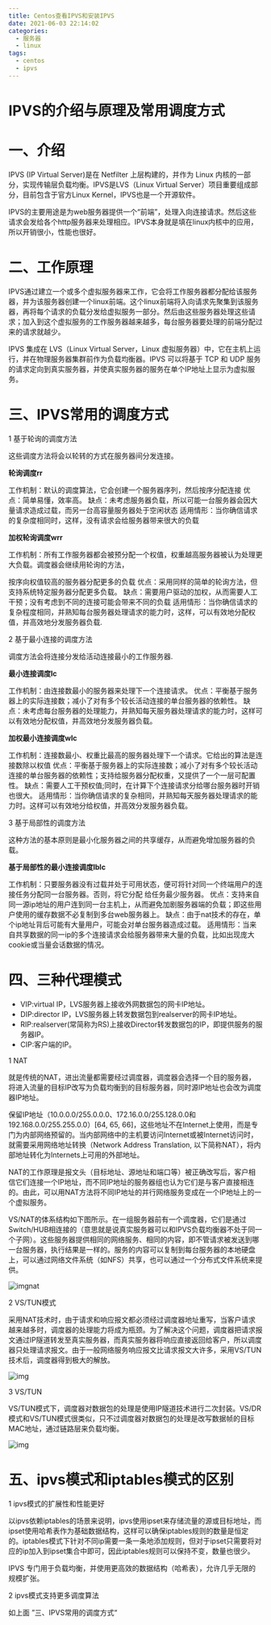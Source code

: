 ```yaml
---
title: Centos查看IPVS和安装IPVS
date: 2021-06-03 22:14:02
categories:
  - 服务器
  - linux
tags:
  - centos
  - ipvs
---
```


# IPVS的介绍与原理及常用调度方式

# 一、介绍

 IPVS (IP Virtual Server)是在 Netfilter 上层构建的，并作为 Linux 内核的一部分，实现传输层负载均衡。IPVS是LVS（Linux Virtual Server）项目重要组成部分，目前包含于官方Linux Kernel，IPVS也是一个开源软件。

IPVS的主要用途是为web服务器提供一个“前端”，处理入向连接请求。然后这些请求会发给各个http服务器来处理相应。IPVS本身就是填在linux内核中的应用，所以开销很小，性能也很好。

# 二、工作原理

 IPVS通过建立一个或多个虚拟服务器来工作，它会将工作服务器都分配给该服务器，并为该服务器创建一个linux前端。这个linux前端将入向请求先聚集到该服务器，再将每个请求的负载分发给虚拟服务一部分。然后由这些服务器处理这些请求；加入到这个虚拟服务的工作服务器越来越多，每台服务器要处理的前端分配过来的请求就越少。

IPVS 集成在 LVS（Linux Virtual Server，Linux 虚拟服务器）中，它在主机上运行，并在物理服务器集群前作为负载均衡器。IPVS 可以将基于 TCP 和 UDP 服务的请求定向到真实服务器，并使真实服务器的服务在单个IP地址上显示为虚拟服务。

# 三、IPVS常用的调度方式

1 基于轮询的调度方法

 这些调度方法将会以轮转的方式在服务器间分发连接。

**轮询调度rr**

工作机制：默认的调度算法，它会创建一个服务器序列，然后按序分配连接
优点：简单易懂，效率高。
缺点：未考虑服务器负载，所以可能一台服务器会因大量请求造成过载，而另一台高容量服务器处于空闲状态
适用情形：当你确信请求的复杂度相同时，这样，没有请求会给服务器带来很大的负载

**加权轮询调度wrr**

工作机制：所有工作服务器都会被预分配一个权值，权重越高服务器被认为处理更大负载。调度器会继续用轮询的方法，

按序向权值较高的服务器分配更多的负载
优点：采用同样的简单的轮询方法，但支持系统特定服务器分配更多负载。
缺点：需要用户驱动的加权，从而需要人工干预；没有考虑到不同的连接可能会带来不同的负载
适用情形：当你确信请求的复杂程度相同，并熟知每台服务器处理请求的能力时，这样，可以有效地分配权值，并高效地分发服务器负载.

2 基于最小连接的调度方法

调度方法会将连接分发给活动连接最小的工作服务器.

**最小连接调度lc**

工作机制：由连接数最小的服务器来处理下一个连接请求。
优点：平衡基于服务器上的实际连接数；减小了对有多个较长活动连接的单台服务器的依赖性。
缺点：未考虑每台服务器的处理能力，并熟知每天服务器处理请求的能力时，这样可以有效地分配权值，并高效地分发服务器负载。

**加权最小连接调度wlc**

工作机制：连接数最小、权重比最高的服务器处理下一个请求。它给出的算法是连接数除以权值
优点：平衡基于服务器上的实际连接数；减小了对有多个较长活动连接的单台服务器的依赖性；支持给服务器分配权重，又提供了一个一层可配置性。
缺点：需要人工干预权值;同时，在计算下个连接请求分给哪台服务器时开销也很大。
适用情形：当你确信请求的复杂相同，并熟知每天服务器处理请求的能力时。这样可以有效地分给权值，并高效分发服务器负载。

3 基于局部性的调度方法

 这种方法的基本原则是最小化服务器之间的共享缓存，从而避免增加服务器的负载。

 **基于局部性的最小连接调度lblc**

 工作机制：只要服务器没有过载并处于可用状态，便可将针对同一个终端用户的连接任务分配同一台服务器。否则，将它分配    给任务最少服务器。
优点：支持来自同一源ip地址的用户连到同一台主机上，从而避免加剧服务器端的负载；即这些用户使用的缓存数据不必复制到多台web服务器上。
缺点：由于nat技术的存在，单个ip地址背后可能有大量用户，可能会对单台服务器造成过载。
适用情形：当来自共享数据的同一ip的多个连接请求会给服务器带来大量的负载，比如出现庞大cookie或当量会话数据的情况。

# 四、三种代理模式

- VIP:virtual IP，LVS服务器上接收外网数据包的网卡IP地址。
- DIP:director IP，LVS服务器上转发数据包到realserver的网卡IP地址。
- RIP:realserver(常简称为RS)上接收Director转发数据包的IP，即提供服务的服务器IP。
- CIP:客户端的IP。

1 NAT

就是传统的NAT，进出流量都需要经过调度器，调度器会选择一个目的服务器，将进入流量的目标IP改写为负载均衡到的目标服务器，同时源IP地址也会改为调度器IP地址。

保留IP地址（10.0.0.0/255.0.0.0、172.16.0.0/255.128.0.0和192.168.0.0/255.255.0.0）[64, 65, 66]，这些地址不在Internet上使用，而是专门为内部网络预留的。当内部网络中的主机要访问Internet或被Internet访问时，就需要采用网络地址转换（Network Address Translation, 以下简称NAT），将内部地址转化为Internets上可用的外部地址。

NAT的工作原理是报文头（目标地址、源地址和端口等）被正确改写后，客户相信它们连接一个IP地址，而不同IP地址的服务器组也认为它们是与客户直接相连的。由此，可以用NAT方法将不同IP地址的并行网络服务变成在一个IP地址上的一个虚拟服务。

VS/NAT的体系结构如下图所示。在一组服务器前有一个调度器，它们是通过Switch/HUB相连接的（意思就是说真实服务器可以和IPVS负载均衡器不处于同一个子网）。这些服务器提供相同的网络服务、相同的内容，即不管请求被发送到哪一台服务器，执行结果是一样的。服务的内容可以复制到每台服务器的本地硬盘上，可以通过网络文件系统（如NFS）共享，也可以通过一个分布式文件系统来提供。

![img](IPVS的介绍与原理及常用调度方式.assets/vs-nat.jpg)nat

2 VS/TUN模式

采用NAT技术时，由于请求和响应报文都必须经过调度器地址重写，当客户请求越来越多时，调度器的处理能力将成为瓶颈。为了解决这个问题，调度器把请求报文通过IP隧道转发至真实服务器，而真实服务器将响应直接返回给客户，所以调度器只处理请求报文。由于一般网络服务响应报文比请求报文大许多，采用VS/TUN技术后，调度器得到极大的解放。

![img](IPVS的介绍与原理及常用调度方式.assets/image-23.png)

3 VS/TUN

VS/TUN模式下，调度器对数据包的处理是使用IP隧道技术进行二次封装。VS/DR模式和VS/TUN模式很类似，只不过调度器对数据包的处理是改写数据帧的目标MAC地址，通过链路层来负载均衡。

![img](IPVS的介绍与原理及常用调度方式.assets/image-24.png)

# 五、ipvs模式和iptables模式的区别

1  ipvs模式的扩展性和性能更好

以ipvs依赖iptables的场景来说明，ipvs使用ipset来存储流量的源或目标地址，而ipset使用哈希表作为基础数据结构，这样可以确保iptables规则的数量是恒定的。iptables模式下针对不同ip需要一条一条地添加规则，但对于ipset只需要将对应的ip加入到ipset集合中即可，因此iptables规则可以保持不变，数量也很少。

 IPVS 专门用于负载均衡，并使用更高效的数据结构（哈希表），允许几乎无限的规模扩张。

2 ipvs模式支持更多调度算法

如上面 ”三、IPVS常用的调度方式“